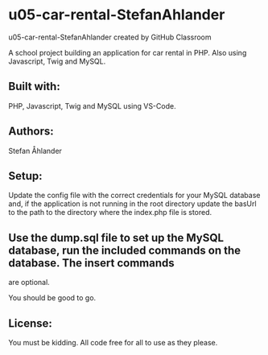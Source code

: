 # u05-car-rental-StefanAhlander
u05-car-rental-StefanAhlander created by GitHub Classroom

A school project building an application for car rental in PHP. Also using Javascript, Twig and MySQL.

## Built with:
PHP, Javascript, Twig and MySQL using VS-Code.

## Authors:
Stefan Åhlander

## Setup:
Update the config file with the correct credentials for your MySQL database and, if the application is not 
running in the root directory update the basUrl to the path to the directory where the index.php file
is stored.

## Use the dump.sql file to set up the MySQL database, run the included commands on the database. The insert commands
are optional.

You should be good to go.

## License:
You must be kidding. All code free for all to use as they please.
